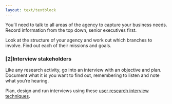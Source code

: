```yaml
---
layout: text/textblock
---
```

You’ll need to talk to all areas of the agency to capture your business needs. Record information from the top down, senior executives first.

Look at the structure of your agency and work out which branches to involve. Find out each of their missions and goals. 
### [2]Interview stakeholders
Like any research activity, go into an interview with an objective and plan. Document what it is you want to find out, remembering to listen and note what you’re hearing. 

Plan, design and run interviews using these [user research interview techniques](/topics/user-research/interviewing-users/).
